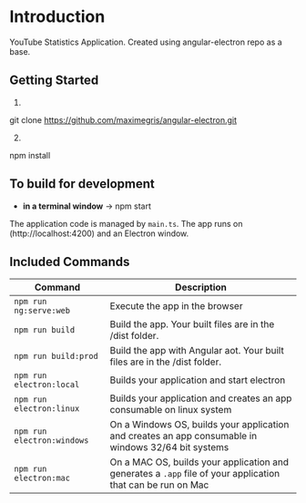 # Introduction

YouTube Statistics Application.
Created using angular-electron repo as a base.


## Getting Started

1.
git clone https://github.com/maximegris/angular-electron.git

2.
npm install

## To build for development

- **in a terminal window** -> npm start

The application code is managed by `main.ts`. The app runs on (http://localhost:4200) and an Electron window.

## Included Commands

|Command|Description|
|--|--|
|`npm run ng:serve:web`| Execute the app in the browser |
|`npm run build`| Build the app. Your built files are in the /dist folder. |
|`npm run build:prod`| Build the app with Angular aot. Your built files are in the /dist folder. |
|`npm run electron:local`| Builds your application and start electron
|`npm run electron:linux`| Builds your application and creates an app consumable on linux system |
|`npm run electron:windows`| On a Windows OS, builds your application and creates an app consumable in windows 32/64 bit systems |
|`npm run electron:mac`|  On a MAC OS, builds your application and generates a `.app` file of your application that can be run on Mac |

